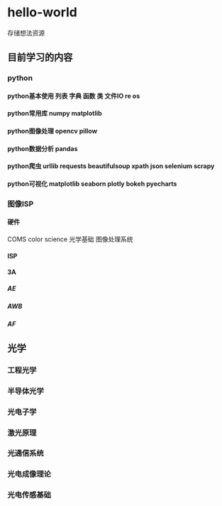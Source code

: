 # hello-world
存储想法资源

## 目前学习的内容
### python
#### python基本使用 列表 字典 函数 类 文件IO re os
#### python常用库 numpy matplotlib
#### python图像处理 opencv pillow
#### python数据分析 pandas
#### python爬虫 urllib requests beautifulsoup xpath json selenium scrapy
#### python可视化 matplotlib seaborn plotly bokeh pyecharts

### 图像ISP
#### 硬件
COMS
color science
光学基础
图像处理系统
#### ISP
#### 3A
##### AE
##### AWB
##### AF

## 光学
### 工程光学
### 半导体光学
### 光电子学
### 激光原理
### 光通信系统
### 光电成像理论
### 光电传感基础
